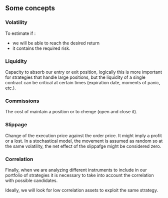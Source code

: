## Some concepts

### Volatility
To estimate if :
  - we will be able to reach the desired return 
  - it contains the required risk.
 

### Liquidity
Capacity to absorb our entry or exit position, logically this is more important for strategies that handle large positions, but the liquidity of a single contract can be critical at certain times (expiration date, moments of panic, etc.).

### Commissions
The cost of maintain a position or to chenge (open and close it).

### Slippage
Change of the execution price against the order price.
It might imply a profit or a lost.
In a stochastical model, the movement is assumed as random so at the same
volatility, the net effect of the slippafge might be considered zero.

### Correlation
Finally, when we are analyzing different instruments to include in our portfolio of strategies it is necessary to take into account the correlation with possible candidates.

Ideally, we will look for low correlation assets to exploit the same strategy.
